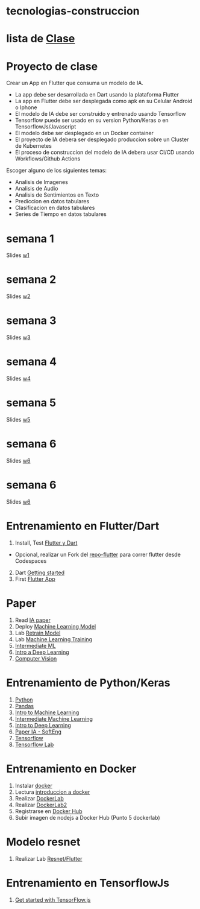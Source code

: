 # tecnologias-construccion
# lista de [Clase](https://docs.google.com/spreadsheets/d/1T58xC8WoWLwvISvxvrLSVtyt2WJ_gcLNsPw9MhCLeHs/edit?usp=sharing)
# Proyecto de clase
Crear un App en Flutter que consuma un modelo de IA.
- La app debe ser desarrollada en Dart usando la plataforma Flutter
- La app en Flutter debe ser desplegada como apk en su Celular Android o Iphone
- El modelo de IA debe ser construido y entrenado usando Tensorflow
- Tensorflow puede ser usado en su version Python/Keras o en TensorflowJs/Javascript
- El modelo debe ser desplegado en un Docker container
- El proyecto de IA debera ser desplegado produccion sobre un Cluster de Kubernetes 
- El proceso de construccion del modelo de IA debera usar CI/CD usando Workflows/Github Actions 

Escoger alguno de los siguientes temas:

- Analisis de Imagenes
- Analisis de Audio
- Analisis de Sentimientos en Texto
- Prediccion en datos tabulares
- Clasificacion en datos tabulares
- Series de Tiempo en datos tabulares

# semana 1
Slides [w1](https://docs.google.com/presentation/d/1QT3JepKHHVnUnL9E-HvUwYW5j6Pmu2lEZ-CDZYLzuIQ/edit?usp=sharing) 

# semana 2
Slides [w2](https://docs.google.com/presentation/d/1u3l-4H3sDY8By-H16vKjJz6-yRtpBHWf9VvfRxwlZuI/edit?usp=sharing)

# semana 3
Slides [w3](https://docs.google.com/presentation/d/1qnWc82FNnwUNZa1PuR1YNx5gL8sAAN7P/edit?usp=sharing&ouid=112454259737266877874&rtpof=true&sd=true)

# semana 4
Slides [w4](https://docs.google.com/presentation/d/1sXA3PD4YXapFkr6DMR-oCHdafSkY6YI3/edit?usp=sharing&ouid=112454259737266877874&rtpof=true&sd=true)

# semana 5
Slides [w5](https://docs.google.com/presentation/d/1-7nVdWUXXXqL3uvx2TQ-ZIeXl9OfBXWU/edit?usp=sharing&ouid=112454259737266877874&rtpof=true&sd=true)

# semana 6
Slides [w6](https://docs.google.com/presentation/d/1wu41o1vAXL7zwsUbn_NVCFD4tUL5Lxxr/edit?usp=sharing&ouid=112454259737266877874&rtpof=true&sd=true)

# semana 6
Slides [w6](https://docs.google.com/presentation/d/1w_Ewy0xflCkP5i8RyipYOGQ8uX4ApWG5/edit?usp=sharing&ouid=112454259737266877874&rtpof=true&sd=true)

# Entrenamiento en Flutter/Dart

1. Install, Test [Flutter y Dart](https://docs.flutter.dev/get-started/install)
  - Opcional, realizar un Fork del [repo-flutter](https://github.com/adsoftsito/adsoft-flutter) para correr flutter desde Codespaces
2. Dart [Getting started](https://dart.dev/tutorials/server/get-started)
3. First [Flutter App](https://codelabs.developers.google.com/codelabs/first-flutter-app-pt1?hl=es-419#0)

# Paper
1. Read [IA paper](https://github.com/adsoftsito/laboweb/blob/main/CI_CD_IA.pdf)
2. Deploy [Machine Learning Model](https://docs.google.com/presentation/d/1OJNEZ4_p2yjNk01Q0TH5IVP7hQ4i26-HtyxxBuvsQwU/edit?usp=sharing)
3. Lab [Retrain Model](https://docs.google.com/presentation/d/1oYxPVss0qxpClCr3T4c2zTHW6oJe335S775ho7rz1TM/edit?usp=sharing)
4. Lab [Machine Learning Training](https://docs.google.com/presentation/d/1BpR2VEiPj4-bXZLq2Qk314g7zhuRihzeDHPZyX6VQAw/edit?usp=sharing)
5. [Intermediate ML](https://docs.google.com/presentation/d/1XlzbuTwbWhUTQ1rbw897b-qJWYVken6A7osKCCwxt94/edit?usp=sharing)
6. [Intro a Deep Learning](https://docs.google.com/presentation/d/1yOQJb273CKZpEEq3H17o_jvYJVgWbWfA_EF7WdoWTYQ/edit?usp=sharing)
7. [Computer Vision](https://docs.google.com/presentation/d/1i1_8BRLdxWsGuhJ1G5XNe4gmZtx1lecSCXbqmykZWio/edit?usp=sharing)
   
# Entrenamiento de Python/Keras
1. [Python](https://www.kaggle.com/learn/python)
2. [Pandas](https://www.kaggle.com/learn/pandas)
3. [Intro to Machine Learning](https://www.kaggle.com/learn/intro-to-machine-learning)
4. [Intermediate Machine Learning](https://www.kaggle.com/learn/intermediate-machine-learning)
5. [Intro to Deep Learning](https://www.kaggle.com/learn/intro-to-deep-learning)
6. [Paper IA - SoftEng](https://github.com/adsoftsito/laboweb/blob/main/CI_CD_IA.pdf)
7. [Tensorflow](https://github.com/adsoftsito/apis/blob/master/w15/itesm_apis_semana15.pdf)
8. [Tensorflow Lab](https://colab.research.google.com/drive/1EVOq8gLq6wm_PWdj29qwmX6VjZEwwptf?usp=sharing)

# Entrenamiento en Docker
1. Instalar [docker](https://docs.docker.com/engine/install/centos/)
2. Lectura [introduccion a docker](https://github.com/adsoftsito/web/blob/main/w1/docker_intro.pdf)
3. Realizar [DockerLab](https://github.com/adsoftsito/web/blob/main/w1/dockerlab.pdf)
4. Realizar [DockerLab2](https://github.com/adsoftsito/web/blob/main/w2/dockerlab2.pdf)
5. Registrarse en [Docker Hub](https://hub.docker.com/)
6. Subir imagen de nodejs a Docker Hub (Punto 5 dockerlab)

# Modelo resnet
1. Realizar Lab [Resnet/Flutter](https://docs.google.com/presentation/d/1KufW46qT7pr_kWVLWu6iQAnmTD9AkaPoSqT04sHCYfE/edit?usp=sharing) 

# Entrenamiento en TensorflowJs
1. [Get started with TensorFlow.js](https://www.tensorflow.org/js/tutorials)
